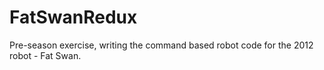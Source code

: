FatSwanRedux
============

Pre-season exercise, writing the command based robot code for the 2012 robot - Fat Swan.